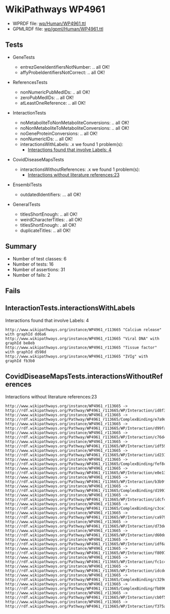 # WikiPathways WP4961

* WPRDF file: [wp/Human/WP4961.ttl](../wp/Human/WP4961.ttl)
* GPMLRDF file: [wp/gpml/Human/WP4961.ttl](../wp/gpml/Human/WP4961.ttl)

## Tests

* GeneTests
    * entrezGeneIdentifiersNotNumber: .. all OK!
    * affyProbeIdentifiersNotCorrect: .. all OK!

* ReferencesTests
    * nonNumericPubMedIDs: .. all OK!
    * zeroPubMedIDs: .. all OK!
    * atLeastOneReference: .. all OK!

* InteractionTests
    * noMetaboliteToNonMetaboliteConversions: .. all OK!
    * noNonMetaboliteToMetaboliteConversions: .. all OK!
    * noGeneProteinConversions: .. all OK!
    * nonNumericIDs: .. all OK!
    * interactionsWithLabels: .x we found 1 problem(s):
        * [Interactions found that involve Labels: 4](#630d267b)

* CovidDiseaseMapsTests
    * interactionsWithoutReferences: .x we found 1 problem(s):
        * [Interactions without literature references:23](#2e295b5f)

* EnsemblTests
    * outdatedIdentifiers: ... all OK!

* GeneralTests
    * titlesShortEnough: .. all OK!
    * weirdCharacterTitles: . all OK!
    * titlesShortEnough: . all OK!
    * duplicateTitles: .. all OK!

## Summary

* Number of test classes: 6
* Number of tests: 16
* Number of assertions: 31
* Number of fails: 2

## Fails

<a name="630d267b" />

## InteractionTests.interactionsWithLabels

Interactions found that involve Labels: 4
```
http://www.wikipathways.org/instance/WP4961_r113665 "Calcium release" with graphId dd6a6
http://www.wikipathways.org/instance/WP4961_r113665 "Viral DNA" with graphId be8eb
http://www.wikipathways.org/instance/WP4961_r113665 "Tissue factor" with graphId d598d
http://www.wikipathways.org/instance/WP4961_r113665 "IVIg" with graphId fb3b0

```
<a name="2e295b5f" />

## CovidDiseaseMapsTests.interactionsWithoutReferences

Interactions without literature references:23
```
http://www.wikipathways.org/instance/WP4961_r113665 -> http://rdf.wikipathways.org/Pathway/WP4961_r113665/WP/Interaction/id8f3d31d3
http://www.wikipathways.org/instance/WP4961_r113665 -> http://rdf.wikipathways.org/Pathway/WP4961_r113665/ComplexBinding/e7a9d
http://www.wikipathways.org/instance/WP4961_r113665 -> http://rdf.wikipathways.org/Pathway/WP4961_r113665/WP/Interaction/d99fa
http://www.wikipathways.org/instance/WP4961_r113665 -> http://rdf.wikipathways.org/Pathway/WP4961_r113665/WP/Interaction/c76d4
http://www.wikipathways.org/instance/WP4961_r113665 -> http://rdf.wikipathways.org/Pathway/WP4961_r113665/WP/Interaction/idf594d3e0
http://www.wikipathways.org/instance/WP4961_r113665 -> http://rdf.wikipathways.org/Pathway/WP4961_r113665/WP/Interaction/id231333be
http://www.wikipathways.org/instance/WP4961_r113665 -> http://rdf.wikipathways.org/Pathway/WP4961_r113665/ComplexBinding/fef8c
http://www.wikipathways.org/instance/WP4961_r113665 -> http://rdf.wikipathways.org/Pathway/WP4961_r113665/WP/Interaction/e0e13
http://www.wikipathways.org/instance/WP4961_r113665 -> http://rdf.wikipathways.org/Pathway/WP4961_r113665/WP/Interaction/b3b9f
http://www.wikipathways.org/instance/WP4961_r113665 -> http://rdf.wikipathways.org/Pathway/WP4961_r113665/ComplexBinding/d1991
http://www.wikipathways.org/instance/WP4961_r113665 -> http://rdf.wikipathways.org/Pathway/WP4961_r113665/WP/Interaction/idcfcc5c05
http://www.wikipathways.org/instance/WP4961_r113665 -> http://rdf.wikipathways.org/Pathway/WP4961_r113665/ComplexBinding/c3ce1
http://www.wikipathways.org/instance/WP4961_r113665 -> http://rdf.wikipathways.org/Pathway/WP4961_r113665/WP/Interaction/ca979
http://www.wikipathways.org/instance/WP4961_r113665 -> http://rdf.wikipathways.org/Pathway/WP4961_r113665/WP/Interaction/d73de
http://www.wikipathways.org/instance/WP4961_r113665 -> http://rdf.wikipathways.org/Pathway/WP4961_r113665/WP/Interaction/d60dd
http://www.wikipathways.org/instance/WP4961_r113665 -> http://rdf.wikipathways.org/Pathway/WP4961_r113665/WP/Interaction/idf6aa73a2
http://www.wikipathways.org/instance/WP4961_r113665 -> http://rdf.wikipathways.org/Pathway/WP4961_r113665/WP/Interaction/f8097
http://www.wikipathways.org/instance/WP4961_r113665 -> http://rdf.wikipathways.org/Pathway/WP4961_r113665/WP/Interaction/fc1c4
http://www.wikipathways.org/instance/WP4961_r113665 -> http://rdf.wikipathways.org/Pathway/WP4961_r113665/WP/Interaction/idcde3e513
http://www.wikipathways.org/instance/WP4961_r113665 -> http://rdf.wikipathways.org/Pathway/WP4961_r113665/ComplexBinding/c329d
http://www.wikipathways.org/instance/WP4961_r113665 -> http://rdf.wikipathways.org/Pathway/WP4961_r113665/ComplexBinding/fb896
http://www.wikipathways.org/instance/WP4961_r113665 -> http://rdf.wikipathways.org/Pathway/WP4961_r113665/WP/Interaction/cb0f5
http://www.wikipathways.org/instance/WP4961_r113665 -> http://rdf.wikipathways.org/Pathway/WP4961_r113665/WP/Interaction/f375a

```
